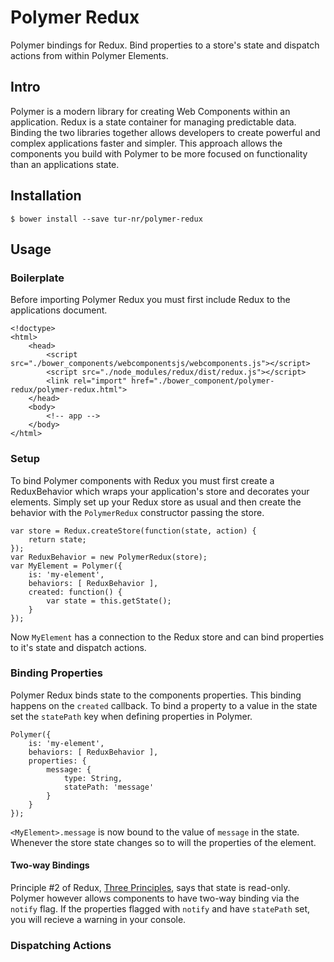 # Polymer Redux

Polymer bindings for Redux. Bind properties to a store's state and dispatch
actions from within Polymer Elements.

## Intro
Polymer is a modern library for creating Web Components within an application.
Redux is a state container for managing predictable data. Binding the two
libraries together allows developers to create powerful and complex
applications faster and simpler. This approach allows the components you build
with Polymer to be more focused on functionality than an applications state.

## Installation
```
$ bower install --save tur-nr/polymer-redux
```

## Usage
### Boilerplate
Before importing Polymer Redux you must first include Redux to the applications
document.
```
<!doctype>
<html>
    <head>
        <script src="./bower_components/webcomponentsjs/webcomponents.js"></script>
        <script src="./node_modules/redux/dist/redux.js"></script>
        <link rel="import" href="./bower_component/polymer-redux/polymer-redux.html">
    </head>
    <body>
        <!-- app -->
    </body>
</html>
```

### Setup
To bind Polymer components with Redux you must first create a ReduxBehavior
which wraps your application's store and decorates your elements. Simply set up
your Redux store as usual and then create the behavior with the `PolymerRedux`
constructor passing the store.
```
var store = Redux.createStore(function(state, action) {
    return state;
});
var ReduxBehavior = new PolymerRedux(store);
var MyElement = Polymer({
    is: 'my-element',
    behaviors: [ ReduxBehavior ],
    created: function() {
        var state = this.getState();
    }
});
```
Now `MyElement` has a connection to the Redux store and can bind properties to
it's state and dispatch actions.

### Binding Properties
Polymer Redux binds state to the components properties. This binding happens on
the `created` callback. To bind a property to a value in the state set the 
`statePath` key when defining properties in Polymer.
```
Polymer({
    is: 'my-element',
    behaviors: [ ReduxBehavior ],
    properties: {
        message: {
            type: String,
            statePath: 'message'
        }
    }
});
```
`<MyElement>.message` is now bound to the value of `message` in the state.
Whenever the store state changes so to will the properties of the element.

#### Two-way Bindings
Principle #2 of Redux, [Three Principles](http://redux.js.org/docs/introduction/ThreePrinciples.html),
says that state is read-only. Polymer however allows components to have two-way
binding via the `notify` flag. If the properties flagged with `notify` and have
`statePath` set, you will recieve a warning in your console.

### Dispatching Actions
